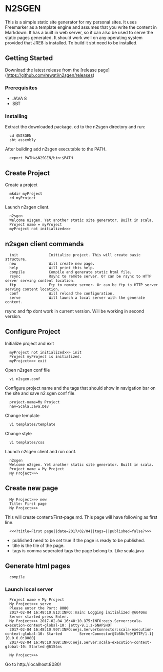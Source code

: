 # N2SGEN

This is a simple static site generator for my personal sites. It uses Freemarker as a template engine and assumes that you write the content in Markdown. It has a built in web server, so it can also be used to serve the static pages generated. It should work well on any operating system provided that JRE8 is installed. To build it sbt need to be installed.

## Getting Started

Download the latest release from the [release page] (https://github.com/rewati/n2sgen/releases)

### Prerequisites

  - JAVA 8
  - SBT

### Installing

Extract the downloaded package. cd to the n2sgen directory and run: 

```
  cd $N2SGEN
  sbt assembly
```

After building add n2sgen executable to the PATH.

```
  export PATH=$N2SGEN/bin:$PATH
```

## Create Project

  Create a project
  
  ```
    mkdir myProject
    cd myProject
  ```
  Launch n2sgen client.
  
  ```
    n2sgen
    Welcome n2sgen. Yet another static site generator. Built in scala.
    Project name = myProject
    myProject not initialized>>>
  ```
  
## n2sgen client commands 


```
  init              Initialize project. This will create basic structure.
  new               Will create new page.
  help              Will print this help.
  compile           Compile and generate static html file.
  rsync             Rsync to remote server. Or can be rsync to HTTP server serving content location.
  ftp               Ftp to remote server. Or can be ftp to HTTP server serving content location.
  conf              Will reload the configuration.
  serve             Will launch a local server with the generate content.
```

rsync and ftp dont work in current version. Will be working in second version.

## Configure Project
  
  Initialize project and exit
  
  ```
    myProject not initialized>>> init
    Project myProject is initialized.
    myProject>>> exit
  ```
  
  Open n2sgen conf file
  
  ```
    vi n2sgen.conf
  ```
  
  Configure project name and the tags that should show in navigation bar on the site and save n2.sgen conf file.
  
  ```
    project-name=My Project
    nav=Scala,Java,Dev
  ```
  Change template
  
  ```
    vi templates/template
  ```
  Change style
  
  ```
    vi templates/css
  ```
  Launch n2sgen client and run conf.
  
  ```
    n2sgen
    Welcome n2sgen. Yet another static site generator. Built in scala.
    Project name = My Project
    My Project>>>
  ```
  
## Create new page


  ```
    My Project>>> new
    Title: First page
    My Project>>>
  ```
  This will create content/First-page.md. This page will have following as first line.
  
  
  ```
    <<<?title=First page||date=2017/02/04||tags=||published=false?>>>
  ```
  - published need to be set true if the page is ready to be published.
  - title is the tile of the page.
  - tags is comma seperated tags the page belong to. Like scala,java
  
## Generate html pages

```
  compile
```

### Launch local server

```
  Project name = My Project
  My Project>>> serve
  Please enter the Port: 8080
  2017-02-04 16:48:10.813:INFO::main: Logging initialized @6040ms
  Server started press Enter.
  My Project>>> 2017-02-04 16:48:10.875:INFO:oejs.Server:scala-execution-context-global-10: jetty-9.1.z-SNAPSHOT
  2017-02-04 16:48:10.907:INFO:oejs.ServerConnector:scala-execution-context-global-10: Started        ServerConnector@7b58c7e9{HTTP/1.1}{0.0.0.0:8080}
  2017-02-04 16:48:10.908:INFO:oejs.Server:scala-execution-context-global-10: Started @6154ms

  My Project>>>
```

  Go to http://localhost:8080/ 
  






